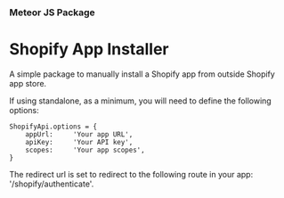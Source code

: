 ### Meteor JS Package
# Shopify App Installer

A simple package to manually install a Shopify app from outside Shopify app store.

If using standalone, as a minimum, you will need to define the following options:

```
ShopifyApi.options = {
    appUrl: 	'Your app URL',
    apiKey: 	'Your API key',
    scopes: 	'Your app scopes',
}
```

The redirect url is set to redirect to the following route in your app: '/shopify/authenticate'.